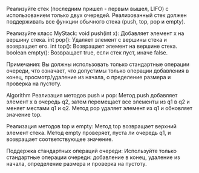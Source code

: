 Реализуйте стек (последним пришел - первым вышел, LIFO) с использованием только двух очередей. 
Реализованный стек должен поддерживать все функции обычного стека (push, top, pop и empty).

Реализуйте класс MyStack:
void push(int x): Добавляет элемент x на вершину стека.
int pop(): Удаляет элемент с вершины стека и возвращает его.
int top(): Возвращает элемент на вершине стека.
boolean empty(): Возвращает true, если стек пуст, иначе false.

Примечания:
Вы должны использовать только стандартные операции очереди, что означает, 
что допустимы только операции добавления в конец, просмотр/удаление из начала, о
пределение размера и проверка на пустоту.

Algorithm
Реализация методов push и pop:
Метод push добавляет элемент x в очередь q2, затем перемещает все элементы из q1 в q2 и меняет местами q1 и q2.
Метод pop удаляет элемент из q1 и обновляет значение top.

Реализация методов top и empty:
Метод top возвращает верхний элемент стека.
Метод empty проверяет, пуста ли очередь q1, и возвращает соответствующее значение.

Поддержка стандартных операций очереди:
Используйте только стандартные операции очереди: добавление в конец, удаление из начала, определение размера и проверка на пустоту.